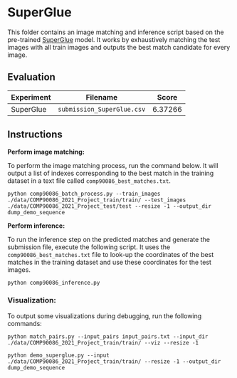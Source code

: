 # SuperGlue

This folder contains an image matching and inference script based on the pre-trained [SuperGlue](https://github.com/magicleap/SuperGluePretrainedNetwork) model. It works by exhaustively matching the test images with all train images and outputs the best match candidate for every image.

## Evaluation

| Experiment                                  | Filename                                              | Score    |
|---------------------------------------------|-------------------------------------------------------|----------|
| SuperGlue                                   | `submission_SuperGlue.csv`                            | 6.37266  |


## Instructions

**Perform image matching:**

To perform the image matching process, run the command below. It will output a list of indexes corresponding to the best match in the training dataset in a text file called `comp90086_best_matches.txt`. 
```
python comp90086_batch_process.py --train_images  ./data/COMP90086_2021_Project_train/train/ --test_images ./data/COMP90086_2021_Project_test/test --resize -1 --output_dir  dump_demo_sequence
```

**Perform inference:**

To run the inference step on the predicted matches and generate the submission file, execute the following script. It uses the `comp90086_best_matches.txt` file to look-up the coordinates of the best matches in the training dataset and use these coordinates for the test images.
```
python comp90086_inference.py
```

### Visualization:

To output some visualizations during debugging, run the following commands:
```
python match_pairs.py --input_pairs input_pairs.txt --input_dir ./data/COMP90086_2021_Project_train/train/ --viz --resize -1

python demo_superglue.py --input  ./data/COMP90086_2021_Project_train/train/ --resize -1 --output_dir  dump_demo_sequence
```

